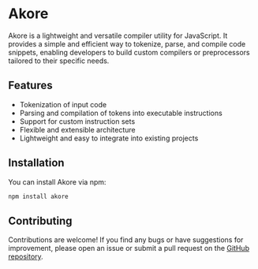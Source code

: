 # Akore

Akore is a lightweight and versatile compiler utility for JavaScript. It provides a simple and efficient way to tokenize, parse, and compile code snippets, enabling developers to build custom compilers or preprocessors tailored to their specific needs.

## Features

- Tokenization of input code
- Parsing and compilation of tokens into executable instructions
- Support for custom instruction sets
- Flexible and extensible architecture
- Lightweight and easy to integrate into existing projects

## Installation

You can install Akore via npm:

```bash
npm install akore
```

## Contributing

Contributions are welcome! If you find any bugs or have suggestions for improvement, please open an issue or submit a pull request on the [GitHub repository](https://github.com/Pavez7274/akore).